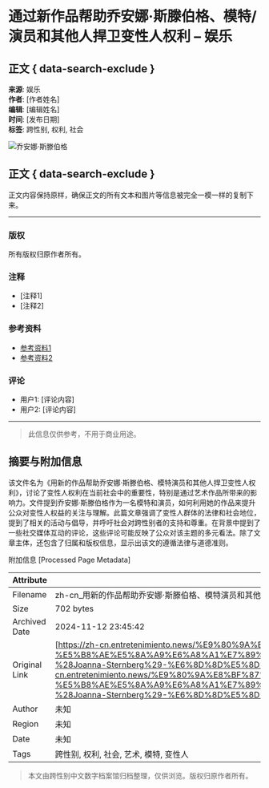 # 通过新作品帮助乔安娜·斯滕伯格、模特/演员和其他人捍卫变性人权利 – 娱乐

## 正文 { data-search-exclude }


**来源**: 娱乐  
**作者**: [作者姓名]  
**编辑**: [编辑姓名]  
**时间**: [发布日期]  
**标签**: 跨性别, 权利, 社会

![乔安娜·斯滕伯格](图片链接)

## 正文 { data-search-exclude }

正文内容保持原样，确保正文的所有文本和图片等信息被完全一模一样的复制下来。

---

### 版权

所有版权归原作者所有。

### 注释

- [注释1]
- [注释2]

### 参考资料

- [参考资料1](链接)
- [参考资料2](链接)

### 评论

- 用户1: [评论内容]
- 用户2: [评论内容]

--- 

> 此信息仅供参考，不用于商业用途。

## 摘要与附加信息

<!-- tcd_abstract -->
该文件名为《用新的作品帮助乔安娜·斯滕伯格、模特演员和其他人捍卫变性人权利》，讨论了变性人权利在当前社会中的重要性，特别是通过艺术作品所带来的影响力。文件提到乔安娜·斯滕伯格作为一名模特和演员，如何利用她的作品来提升公众对变性人权益的关注与理解。此篇文章强调了变性人群体的法律和社会地位，提到了相关的活动与倡导，并呼吁社会对跨性别者的支持和尊重。在背景中提到了一些社交媒体互动的评论，这些评论可能反映了公众对该主题的多元看法。除了文章主体，还包含了归属和版权信息，显示出该文的遵循法律与道德准则。
<!-- tcd_abstract_end -->

附加信息 [Processed Page Metadata]

| Attribute       | Value                                  |
|-----------------|----------------------------------------|
| Filename        | zh-cn_用新的作品帮助乔安娜·斯滕伯格、模特演员和其他人捍卫变性人权利.md                             |
| Size            | 702 bytes                           |
| Archived Date   | 2024-11-12 23:45:42                             |
| Original Link   | [https://zh-cn.entretenimiento.news/%E9%80%9A%E8%BF%87%E6%96%B0%E4%BD%9C%E5%93%81-394010-%E5%B8%AE%E5%8A%A9%E6%A8%A1%E7%89%B9%E3%80%81%E6%BC%94%E5%91%98%E4%B9%94%E5%AE%89%E5%A8%9C%C2%B7%E6%96%AF%E6%BB%95%E4%BC%AF%E6%A0%BC-%28Joanna-Sternberg%29-%E6%8D%8D%E5%8D%AB%E5%8F%98%E6%80%A7%E4%BA%BA%E6%9D%83%E5%88%A9/](https://zh-cn.entretenimiento.news/%E9%80%9A%E8%BF%87%E6%96%B0%E4%BD%9C%E5%93%81-394010-%E5%B8%AE%E5%8A%A9%E6%A8%A1%E7%89%B9%E3%80%81%E6%BC%94%E5%91%98%E4%B9%94%E5%AE%89%E5%A8%9C%C2%B7%E6%96%AF%E6%BB%95%E4%BC%AF%E6%A0%BC-%28Joanna-Sternberg%29-%E6%8D%8D%E5%8D%AB%E5%8F%98%E6%80%A7%E4%BA%BA%E6%9D%83%E5%88%A9/)                       |
| Author          | 未知                               |
| Region          | 未知                               |
| Date            | 未知                                 |
| Tags            | 跨性别, 权利, 社会, 艺术, 模特, 变性人                                 |
>
> 本文由跨性别中文数字档案馆归档整理，仅供浏览。版权归原作者所有。
>